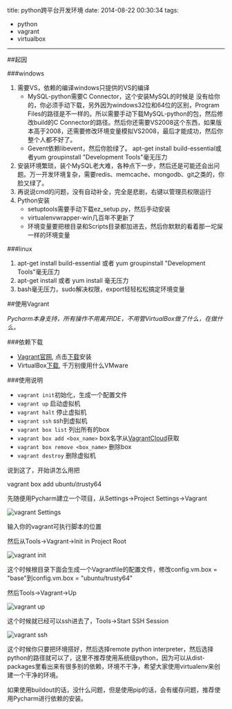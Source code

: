 title: python跨平台开发环境
date: 2014-08-22 00:30:34
tags:
- python
- vagrant
- virtualbox
---
<!-- more -->
##起因

###windows

1. 需要VS，依赖的编译windows只提供的VS的编译
    * MySQL-python需要C Connector，这个安装MySQL的时候是    没有给你的，你必须手动下载，另外因为windows32位和64位的区别，Program Files的路径是不一样的。所以需要手动下载MySQL-python的包，然后修改build的C Connector的路径。然后你还需要VS2008这个东西，如果版本高于2008，还需要修改环境变量模拟VS2008，最后才能成功，然后你整个人都不好了。
    * Gevent依赖libevent，然后你脸绿了。
apt-get install build-essential或者yum groupinstall "Development Tools"毫无压力
2. 安装环境繁琐，装个MySQL老大难，各种点下一步，然后还是可能还会出问题。万一开发环境复杂，需要redis、memcache、mongodb、git之类的，你脸又绿了。
3. 再说说cmd的问题，没有自动补全，完全是悲剧，右键以管理员权限运行
4. Python安装
    * setuptools需要手动下载ez_setup.py，然后手动安装
    * virtualenvwrapper-win几百年不更新了
    * 环境变量要把根目录和Scripts目录都加进去，然后你默默的看着那一坨屎一样的环境变量


###linux
1. apt-get install build-essential 或者 yum groupinstall "Development Tools"毫无压力
2. apt-get install 或者 yum install 毫无压力
3. bash毫无压力，sudo解决权限，export轻轻松松搞定环境变量


##使用Vagrant

*Pycharm本身支持，所有操作不用离开IDE，不用管VirtualBox做了什么，在做什么。*

###依赖下载

* [Vagrant官网](http://www.vagrantup.com/), 点击[下载](http://www.vagrantup.com/downloads.html)安装
* VirtualBox[下载](https://www.virtualbox.org/wiki/Downloads), 千万别傻用什么VMware


###使用说明
* `vagrant init`初始化，生成一个配置文件
* `vagrant up` 启动虚拟机
* `vagrant halt` 停止虚拟机
* `vagrant ssh` ssh到虚拟机
* `vagrant box list` 列出所有的box
* `vagrant box add <box_name>` box名字从[VagrantCloud](https://vagrantcloud.com/discover/featured)获取
* `vagrant box remove <box_name>` 删除box
* `vagrant destroy` 删除虚拟机



说到这了，开始讲怎么用把

vagrant box add ubuntu\trusty64

先随便用Pycharm建立一个项目，从Settings->Project Settings->Vagrant

![vagrant Settings](http://ww4.sinaimg.cn/large/4253447agw1ejkrepcdksj21ay0l4di9.jpg)

输入你的vagrant可执行脚本的位置

然后从Tools->Vagrant->Init in Project Root

![vagrant init](http://ww2.sinaimg.cn/large/4253447agw1ejkrl2ivybj20pa0rc77x.jpg)


这个时候根目录下面会生成一个Vagrantfile的配置文件，修改config.vm.box = "base"到config.vm.box = "ubuntu/trusty64"

然后Tools->Vagrant->Up

![vagrant up](http://ww4.sinaimg.cn/large/4253447agw1ejkrpj9q2bj20p60qa0yb.jpg)


这个时候就已经可以ssh进去了，Tools->Start SSH Session

![vagrant ssh](http://ww4.sinaimg.cn/large/4253447agw1ejkrsm55m1j20g60gamz9.jpg)

这个时候你只要把环境搭好，然后选择remote python interpreter，然后选择python的路径就可以了，这里不推荐使用系统级python，因为可以从dist-packages里看出来有很多别的依赖，环境不干净，希望大家使用virtualenv来创建一个干净的环境。

如果使用buildout的话，没什么问题，但是使用pip的话，会有缓存问题，推荐使用Pycharm进行依赖的安装。
